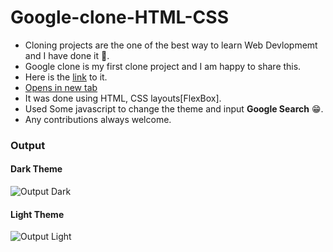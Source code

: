 # Google-clone-HTML-CSS
- Cloning projects are the one of the best way to learn Web Devlopmemt and I have done it 🤩.
- Google clone is my first clone project and I am happy to share this.
- Here is the <a href="https://zilladeepak.github.io/Google-Clone/" target="_blank">link</a> to it.
- <a href="http://localhost:8000/assets/code-snippets/placeholder.com" target="_blank">Opens in new tab</a>
- It was done using HTML, CSS layouts[FlexBox].
- Used Some javascript to change the theme and input **Google Search** 😁.
- Any contributions always welcome.

### Output

#### Dark Theme
![Output Dark](https://user-images.githubusercontent.com/78230969/202848332-d4976b99-fce5-49e4-84cd-25355465703e.png)

#### Light Theme
![Output Light](https://user-images.githubusercontent.com/78230969/202848336-13571e11-0b2a-4e48-b395-9c9570991d78.png)


